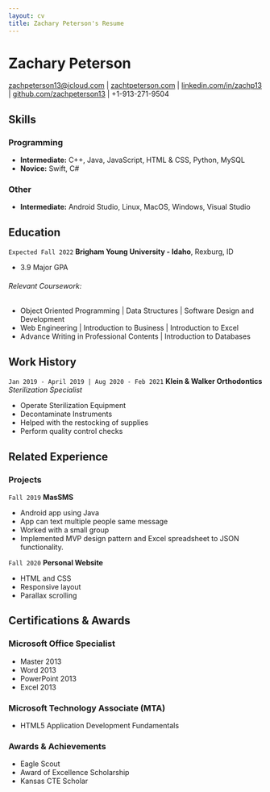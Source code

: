 ```yaml
---
layout: cv
title: Zachary Peterson's Resume
---
```

# Zachary Peterson

<div id="webaddress">
<a href="zachpeterson13@icloud.com">zachpeterson13@icloud.com</a>
| <a href="https://zachtpeterson.com/">zachtpeterson.com</a>
| <a href="https://www.linkedin.com/in/zachp13/">linkedin.com/in/zachp13</a> |
<a href="https://github.com/zachpeterson13">github.com/zachpeterson13</a>
| +1-913-271-9504
</div>

<!-- https://www.monique.tech/the-art-of-markdown -->
## Skills

### Programming

- **Intermediate:** C++, Java, JavaScript, HTML & CSS, Python, MySQL
- **Novice:** Swift, C#

### Other

- **Intermediate:** Android Studio, Linux, MacOS, Windows, Visual Studio

## Education

`Expected Fall 2022`
__Brigham Young University - Idaho__, Rexburg, ID

- 3.9 Major GPA
###### Relevant Coursework:
- Object Oriented Programming | Data Structures | Software Design and Development 
- Web Engineering | Introduction to Business | Introduction to Excel
- Advance Writing in Professional Contents | Introduction to Databases

## Work History

`Jan 2019 - April 2019 | Aug 2020 - Feb 2021`
__Klein & Walker Orthodontics__
_Sterilization Specialist_
- Operate Sterilization Equipment
- Decontaminate Instruments
- Helped with the restocking of supplies
- Perform quality control checks

## Related Experience

### Projects

`Fall 2019`
__MasSMS__

- Android app using Java
- App can text multiple people same message
- Worked with a small group
- Implemented MVP design pattern and Excel spreadsheet to JSON functionality.

`Fall 2020`
__Personal Website__

- HTML and CSS
- Responsive layout
- Parallax scrolling

## Certifications & Awards

### Microsoft Office Specialist

- Master 2013
- Word 2013
- PowerPoint 2013
- Excel 2013  

### Microsoft Technology Associate (MTA)

- HTML5 Application Development Fundamentals

### Awards & Achievements
- Eagle Scout 
- Award of Excellence Scholarship 
- Kansas CTE Scholar 

<!-- ### Footer

Last updated: May 2013 -->


